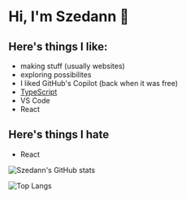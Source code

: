 # Hi, I'm Szedann 👋

## Here's things I like:
* making stuff (usually websites)
* exploring possibilites
* I liked GitHub's Copilot (back when it was free)
* [TypeScript](https://www.typescriptlang.org/)
* VS Code
* React

## Here's things I hate
* React

![Szedann's GitHub stats](https://github-readme-stats.vercel.app/api?username=Szedann&count_private=true&show_icons=true&theme=dark&bg_color=0D1117)


![Top Langs](https://github-readme-stats.vercel.app/api/top-langs/?username=Szedann&theme=dark&bg_color=0D1117&layout=compact)

